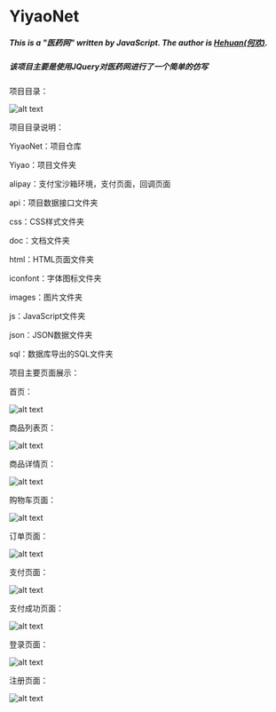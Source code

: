 # YiyaoNet

##### This is a "医药网" written by JavaScript. The author is [Hehuan(何欢)](https://github.com/dearhuan).

##### 该项目主要是使用JQuery对医药网进行了一个简单的仿写

项目目录：

![alt text](https://gitee.com/dearhuan/images/raw/master/image/mulu.png)

项目目录说明：

YiyaoNet：项目仓库

Yiyao：项目文件夹

alipay：支付宝沙箱环境，支付页面，回调页面

api：项目数据接口文件夹

css：CSS样式文件夹

doc：文档文件夹

html：HTML页面文件夹

iconfont：字体图标文件夹

images：图片文件夹

js：JavaScript文件夹

json：JSON数据文件夹

sql：数据库导出的SQL文件夹

项目主要页面展示：

首页：

![alt text](https://gitee.com/dearhuan/images/raw/master/image/yiyaonet.png)

商品列表页：

![alt text](https://gitee.com/dearhuan/images/raw/master/image/goodlist.png)

商品详情页：

![alt text](https://gitee.com/dearhuan/images/raw/master/image/detail.png)

购物车页面：

![alt text](https://gitee.com/dearhuan/images/raw/master/image/cart.png)

订单页面：

![alt text](https://gitee.com/dearhuan/images/raw/master/image/order.png)

支付页面：

![alt text](https://gitee.com/dearhuan/images/raw/master/image/pay1.png)

支付成功页面：

![alt text](https://gitee.com/dearhuan/images/raw/master/image/pay2.png)

登录页面：

![alt text](https://gitee.com/dearhuan/images/raw/master/image/login.png)

注册页面：

![alt text](https://gitee.com/dearhuan/images/raw/master/image/regist.png)